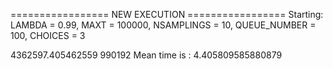================= NEW EXECUTION =================
Starting:
	LAMBDA = 0.99,
	MAXT = 100000,
	NSAMPLINGS = 10,
	QUEUE_NUMBER = 100,
	CHOICES = 3

4362597.405462559 990192
Mean time is : 4.405809585880879
